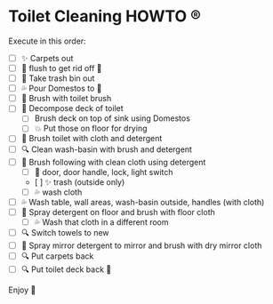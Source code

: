# Toilet Cleaning HOWTO :registered:



Execute in this order:
- [ ] :sparkles: Carpets out
- [ ] :toilet: flush to get rid off :poop: 
- [ ] :runner: Take trash bin out
- [ ] :sweat_drops: Pour Domestos to :toilet:
- [ ] :toilet: Brush with toilet brush
- [ ] :toilet: Decompose deck of toilet
    - [ ] Brush deck on top of sink using Domestos
    - [ ] :collision: Put those on floor for drying
- [ ] :toilet: Brush toilet with cloth and detergent
- [ ] :mag: Clean wash-basin with brush and detergent
- [ ] :shower: Brush following with clean cloth using detergent
    - [ ] :door: door, door handle, lock, light switch 
    - [ ] :sparkles: trash (outside only)
    - [ ] :sweat_drops: wash cloth
- [ ] :sweat_drops: Wash table, wall areas, wash-basin outside, handles (with cloth)
- [ ] :shower: Spray detergent on floor and brush with floor cloth
    - [ ] :sweat_drops: Wash that cloth in a different room 
- [ ] :mag: Switch towels to new
- [ ] :foggy: Spray mirror detergent to mirror and brush with dry mirror cloth
- [ ] :mag: Put carpets back
- [ ] :mag: Put toilet deck back :toilet:

Enjoy :purple_heart:

